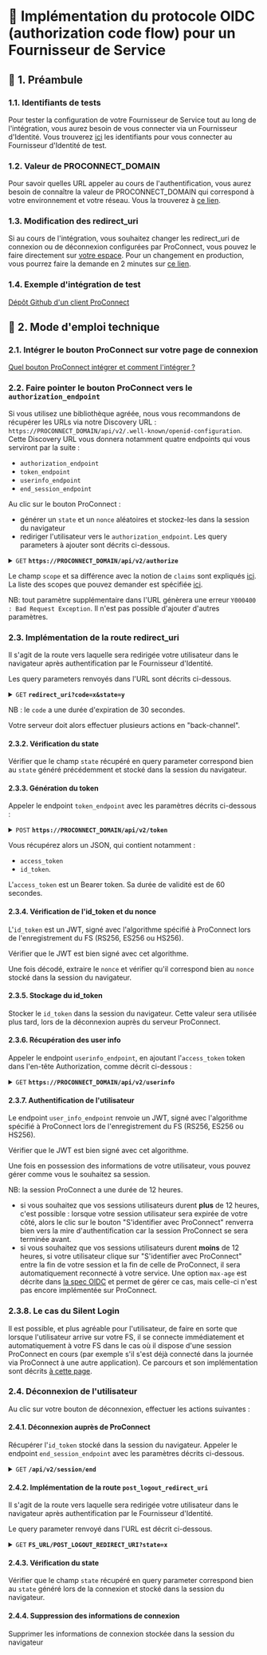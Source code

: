 # 🔧 Implémentation du protocole OIDC (authorization code flow) pour un Fournisseur de Service

## 📢 1. Préambule

### 1.1. Identifiants de tests

Pour tester la configuration de votre Fournisseur de Service tout au long de l'intégration, vous aurez besoin de vous connecter via un Fournisseur d'Identité.
Vous trouverez [ici](./identifiants-fi-test.md) les identifiants pour vous connecter au Fournisseur d'Identité de test.

### 1.2. Valeur de PROCONNECT_DOMAIN

Pour savoir quelles URL appeler au cours de l'authentification, vous aurez besoin de connaître la valeur de PROCONNECT_DOMAIN qui correspond à votre environnement et votre réseau. Vous la trouverez à [ce lien](../ressources/valeur_ac_domain.md).

### 1.3. Modification des redirect_uri

Si au cours de l'intégration, vous souhaitez changer les redirect_uri de connexion ou de déconnexion configurées par ProConnect, vous pouvez le faire directement sur [votre espace](../../apps). Pour un changement en production, vous pourrez faire la demande en 2 minutes sur [ce lien](https://www.demarches-simplifiees.fr/commencer/demande-de-modification-d-un-fournisseur-de-service).

### 1.4. Exemple d'intégration de test

[Dépôt Github d'un client ProConnect](https://github.com/numerique-gouv/proconnect-test-client)

## 📘 2. Mode d'emploi technique

### 2.1. Intégrer le bouton ProConnect sur votre page de connexion

[Quel bouton ProConnect intégrer et comment l'intégrer ?](./bouton_proconnect.md)

### 2.2. Faire pointer le bouton ProConnect vers le `authorization_endpoint`

Si vous utilisez une bibliothèque agréée, nous vous recommandons de récupérer les URLs via notre Discovery URL : `https://PROCONNECT_DOMAIN/api/v2/.well-known/openid-configuration`.
Cette Discovery URL vous donnera notamment quatre endpoints qui vous serviront par la suite :

- `authorization_endpoint`
- `token_endpoint`
- `userinfo_endpoint`
- `end_session_endpoint`

Au clic sur le bouton ProConnect :

- générer un `state` et un `nonce` aléatoires et stockez-les dans la session du navigateur
- rediriger l'utilisateur vers le `authorization_endpoint`. Les query parameters à ajouter sont décrits ci-dessous.

<details>
 <summary><code>GET</code> <code><b>https://PROCONNECT_DOMAIN/api/v2/authorize</b></code> </summary>

##### 2.2.1.1. Description

Implémente le `Authorization Endpoint` de Openid Connect:

https://openid.net/specs/openid-connect-core-1_0.html#AuthorizationEndpoint

##### 2.2.1.2. Paramètres

| nom             | requis/optionnel | type de données                | description                                                                                                                                                                                                                                                                                                                                                                           |
| --------------- | ---------------- | ------------------------------ | ------------------------------------------------------------------------------------------------------------------------------------------------------------------------------------------------------------------------------------------------------------------------------------------------------------------------------------------------------------------------------------- |
| `response_type` | requis           | string                         | `code`                                                                                                                                                                                                                                                                                                                                                                                |
| `client_id`     | requis           | string                         | `<CLIENT_ID>` Identifiant du FS, communiqué lors de son inscription auprès de ProConnect                                                                                                                                                                                                                                                                                              |
| `redirect_uri`  | requis           | string                         | `<FS_URL>/<URL_CALLBACK>` URL de retour vers le FS, communiquée dans le formulaire Démarches Simplifiées. Attention, cette URL doit être encodée pour être passée en query parameter, doit correspondre exactement à celle communiquée à ProConnect, et est sensible à la présence ou non du `/` final                                                                                |
| `scope`         | requis           | string                         | `<SCOPES>` Liste des scopes demandés séparés par des espaces (%20 au format unicode dans l'URL) ou des '+'                                                                                                                                                                                                                                                                            |
| `claims`        | optionnel        | string                         | `<CLAIMS>` Objet JSON encodé décrivant les claims demandés. Pour récupérer le claim `amr` qui indique le mode d'authentification double facteur utilisé, spécifiez la valeur `{"id_token":{"amr":{"essential":true}}}`. Cf. [quelles sont les valeurs possibles pour le champ amr ?](../ressources/claim_amr.md)                                                                      |
| `state`         | requis           | string (minimum 32 caractères) | `<STATE>` Champ obligatoire, généré aléatoirement par le FS, que ProConnect renvoie tel quel dans la redirection qui suit l'authentification, pour être ensuite vérifié par le FS. Il est utilisé afin d'empêcher l'exploitation de failles CSRF                                                                                                                                      |
| `nonce`         | requis           | string (minimum 32 caractères) | `<NONCE>` Champ obligatoire, généré aléatoirement par le FS que ProConnect renvoie tel quel dans la réponse à l'appel au `Token Endpoint`, pour être ensuite vérifié par le FS. Il est utilisé pour empêcher les attaques par rejeu                                                                                                                                                   |
| `prompt`        | optionnel        | string                         | `none` si le FS souhaite qu'une erreur soit générée lorsque l'utilisateur ne dispose pas de session ProConnect en cours (utile pour l'implémentation du [Silent Login](./sso.md#2-implémentation-du-silent-login)). Par défaut, ProConnect réutilisera une session existante si elle existe sans redemander de connexion, ou bien redirigera l'utilisateur vers la mire de connexion. |
| `idp_hint`      | optionnel        | string                         | `idp_id` désignant le FI vers lequel rediriger l'usager sans passer par la mire ProConnect (cf. [doc](./idp_hint_usage.md))                                                                                                                                                                                                                                                           |
| `login_hint`    | optionnel        | string                         | Adresse email à préremplir dans la mire de connexion ProConnect pour faciliter l'authentification de l'usager (cf. [doc](./login_hint_usage.md))                                                                                                                                                                                                                                      |

</details>

Le champ `scope` et sa différence avec la notion de `claims` sont expliqués [ici](./scope-claims.md). La liste des scopes que pouvez demander est spécifiée [ici](./donnees_fournies.md).

NB: tout paramètre supplémentaire dans l'URL génèrera une erreur `Y000400 : Bad Request Exception`. Il n'est pas possible d'ajouter d'autres paramètres.

### 2.3. Implémentation de la route **redirect_uri**

Il s'agit de la route vers laquelle sera redirigée votre utilisateur dans le navigateur après authentification par le Fournisseur d'Identité.

Les query parameters renvoyés dans l'URL sont décrits ci-dessous.

<details>
 <summary><code>GET</code> <code><b>redirect_uri?code=x&state=y</b></code> </summary>

##### 2.3.1.1. Paramètres

| nom     | requis/optionnel | type de données                | description                                                                                                                                                             |
| ------- | ---------------- | ------------------------------ | ----------------------------------------------------------------------------------------------------------------------------------------------------------------------- |
| `code`  | requis           | string                         | code d'autorisation à transmettre au `token_endpoint`.                                                                                                                  |
| `state` | requis           | string (minimum 32 caractères) | `<state>` communiqué par par le FS dans l'appel au `authorization_endpoint`. Cette information est à vérifier par le FS, afin d'empêcher l'exploitation de failles CSRF |

</details>

NB : le `code` a une durée d'expiration de 30 secondes.

Votre serveur doit alors effectuer plusieurs actions en "back-channel".

#### 2.3.2. Vérification du state

Vérifier que le champ `state` récupéré en query parameter correspond bien au `state` généré précédemment et stocké dans la session du navigateur.

#### 2.3.3. Génération du token

Appeler le endpoint `token_endpoint` avec les paramètres décrits ci-dessous :

<details>
 <summary><code>POST</code> <code><b>https://PROCONNECT_DOMAIN/api/v2/token</b></code> </summary>

##### 2.3.3.1. Description

Implémente le `Token Endpoint` de Openid Connect:

https://openid.net/specs/openid-connect-core-1_0.html#TokenEndpoint

##### 2.3.3.2. Entête

| nom            | requis/optionnel | valeur                              |
| -------------- | ---------------- | ----------------------------------- |
| `Content-Type` | requis           | `application/x-www-form-urlencoded` |

##### 2.3.3.3. Body

| nom             | requis/optionnel | type de données | description                                                                                                             |
| --------------- | ---------------- | --------------- | ----------------------------------------------------------------------------------------------------------------------- |
| `grant_type`    | requis           | string          | `authorization_code`                                                                                                    |
| `client_id`     | requis           | string          | `<CLIENT_ID>` Identifiant du FS, communiqué lors de son inscription auprès de ProConnect                                |
| `client_secret` | requis           | string          | `<CLIENT_SECRET>` Le secret du FS, communiqué lors de son inscription auprès de ProConnect                              |
| `redirect_uri`  | requis           | string          | ` <FS_URL>%2F<URL_CALLBACK>` Url de retour vers le FS (encodée), communiqué lors de l'appel au `Authorization Endpoint` |
| `code`          | requis           | string          | `<AUTHZ_CODE>` code d'autorisation fourni par ProConnect après connexion                                                |

##### 2.3.3.4. Réponses

| code http | content-type                     | réponse                                                 |
| --------- | -------------------------------- | ------------------------------------------------------- |
| `200`     | `application/json;charset=utf-8` | La réponse contenant l'access token                     |
| `400`     | `application/json;charset=utf-8` | JSON document décrivant l'origine de l'erreur de format |

##### 2.3.3.5. Format de la réponse en succès

```
{
  'access_token': <ACCESS_TOKEN>,
  'token_type': 'Bearer',
  'expires_in': 60,
  'id_token': <ID_TOKEN>
}
```

</details>

Vous récupérez alors un JSON, qui contient notamment :

- `access_token`
- `id_token`.

L'`access_token` est un Bearer token. Sa durée de validité est de 60 secondes.

#### 2.3.4. Vérification de l'id_token et du nonce

L'`id_token` est un JWT, signé avec l'algorithme spécifié à ProConnect lors de l'enregistrement du FS (RS256, ES256 ou HS256).

Vérifier que le JWT est bien signé avec cet algorithme.

Une fois décodé, extraire le `nonce` et vérifier qu'il correspond bien au `nonce` stocké dans la session du navigateur.

#### 2.3.5. Stockage du id_token

Stocker le `id_token` dans la session du navigateur. Cette valeur sera utilisée plus tard, lors de la déconnexion auprès du serveur ProConnect.

#### 2.3.6. Récupération des user info

Appeler le endpoint `userinfo_endpoint`, en ajoutant l'`access_token` token dans l'en-tête Authorization, comme décrit ci-dessous :

<details>
 <summary><code>GET</code> <code><b>https://PROCONNECT_DOMAIN/api/v2/userinfo</b></code> </summary>

##### 2.3.6.1. Description

Implémente le `UserInfo Endpoint` de Openid Connect:

https://openid.net/specs/openid-connect-core-1_0.html#UserInfo

##### 2.3.6.2. Entête

| nom             | requis/optionnel | valeur                                                                               |
| --------------- | ---------------- | ------------------------------------------------------------------------------------ |
| `Authorization` | requis           | `Bearer <access_token>` où `<access_token>` a été communiqué par le `Token Endpoint` |

##### 2.3.6.3. Paramètres

Aucun

##### 2.3.6.4. Réponses

| code http | content-type                     | réponse                                                                                              |
| --------- | -------------------------------- | ---------------------------------------------------------------------------------------------------- |
| `200`     | `application/jwt`                | JSON Web Token signé par l'algorithme spécifié à ProConnect, contenant les claims transmis par le FI |
| `400`     | `application/json;charset=utf-8` | JSON document décrivant l'origine de l'erreur de format                                              |

</details>

#### 2.3.7. Authentification de l'utilisateur

Le endpoint `user_info_endpoint` renvoie un JWT, signé avec l'algorithme spécifié à ProConnect lors de l'enregistrement du FS (RS256, ES256 ou HS256).

Vérifier que le JWT est bien signé avec cet algorithme.

Une fois en possession des informations de votre utilisateur, vous pouvez gérer comme vous le souhaitez sa session.

NB: la session ProConnect a une durée de 12 heures.

- si vous souhaitez que vos sessions utilisateurs durent **plus** de 12 heures, c'est possible : lorsque votre session utilisateur sera expirée de votre côté, alors le clic sur le bouton "S'identifier avec ProConnect" renverra bien vers la mire d'authentification car la session ProConnect se sera terminée avant.
- si vous souhaitez que vos sessions utilisateurs durent **moins** de 12 heures, si votre utilisateur clique sur "S'identifier avec ProConnect" entre la fin de votre session et la fin de celle de ProConnect, il sera automatiquement reconnecté à votre service. Une option `max-age` est décrite dans [la spec OIDC](https://openid.net/specs/openid-connect-core-1_0.html#AuthRequest) et permet de gérer ce cas, mais celle-ci n'est pas encore implémentée sur ProConnect.

### 2.3.8. Le cas du Silent Login

Il est possible, et plus agréable pour l'utilisateur, de faire en sorte que lorsque l'utilisateur arrive sur votre FS, il se connecte immédiatement et automatiquement à votre FS dans le cas où il dispose d'une session ProConnect en cours (par exemple s'il s'est déjà connecté dans la journée via ProConnect à une autre application). Ce parcours et son implémentation sont décrits [à cette page](./sso.md).

### 2.4. Déconnexion de l'utilisateur

Au clic sur votre bouton de déconnexion, effectuer les actions suivantes :

#### 2.4.1. Déconnexion auprès de ProConnect

Récupérer l'`id_token` stocké dans la session du navigateur.
Appeler le endpoint `end_session_endpoint` avec les paramètres décrits ci-dessous.

<details>
 <summary><code>GET</code> <code><b>/api/v2/session/end</b></code> </summary>

##### 2.4.1.1. Description

Implémente le `Logout Endpoint` de Openid Connect:

http://openid.net/specs/openid-connect-session-1_0.html#RPLogout

:warning: Cet appel doit être réalisé via une redirection dans le navigateur de l'agent, afin d'expirer les cookies de session ProConnect et FI.

##### 2.4.1.2. Paramètres

| nom                        | requis/optionnel | type de données | description                                                                                                                                                                                                                                                                                               |
| -------------------------- | ---------------- | --------------- | --------------------------------------------------------------------------------------------------------------------------------------------------------------------------------------------------------------------------------------------------------------------------------------------------------- |
| `id_token_hint`            | requis           | string          | `<id_token>` contenu dans la réponse du `Token Endpoint`                                                                                                                                                                                                                                                  |
| `state`                    | requis           | string          | `<state>` Champ obligatoire, généré aléatoirement par le FS, que ProConnect renvoie tel quel dans la redirection qui suit la déconnexion, pour être ensuite vérifié par le FS. Il est utilisé afin d'empêcher l'exploitation de failles CSRF                                                              |
| `post_logout_redirect_uri` | requis           | string          | `<post_logout_redirect_uri>` URL de retour vers le FS, communiquée dans le formulaire Démarches Simplifiées. Attention, cette URL doit être encodée pour être passée en query parameter, doit correspondre exactement à celle communiquée à ProConnect, et est sensible à la présence ou non du `/` final |

##### 2.4.1.3. Réponses

| code http | content-type              | réponse                                                                                |
| --------- | ------------------------- | -------------------------------------------------------------------------------------- |
| `303`     | `text/html;charset=UTF-8` | Redirection vers le FI pour déconnexion, puis redirection vers le FS après déconnexion |

##### 2.4.1.4. Exemple d'appel

```
GET /api/v2/session/end?id_token_hint=eyJhbGciOiJIUzI1NiIsInR5cCI6IkpXVCJ9.eyJzdWIiOiI3MDRlMDI0Mj
I5MDE1ZDJiZDQ3ZjdhNWU1YWIwNWIzNWM4MzM2YWI0MDNjMzgwMjI5ODVmOGNmYWRjODZmZTkxIiwiYW1yIjpbInB3ZCJdLCJ
hdXRoX3RpbWUiOjE2Njg1MzAzMjYsImFjciI6ImVpZGFzMSIsIm5vbmNlIjoiYWZjODFmZGExZmJiNmQzYzg3NmFmNzVjNzM3
YTEzMDdhMWIyOWJhMDg3M2VmYTA1OWU0NTM1ZDEyMmM5ZGI1YSIsImF0X2hhc2giOiJJVEJTV1J2NW1HRmxxTGQ0Sm5nbnRnI
iwiYXVkIjoiNjkyNWZiODE0M2M3NmVkZWQ0NGQzMmI0MGMwY2IxMDA2MDY1ZjdmMDAzZGU1MjcxMmI3ODk4NTcwNGYzOTk1MC
IsImV4cCI6MTY2ODUzMDM4NiwiaWF0IjoxNjY4NTMwMzI2LCJpc3MiOiJodHRwczovL2ZjYS5pbnRlZzAxLmRldi1hZ2VudGN
vbm5lY3QuZnIvYXBpL3YyIn0.hg1n4WJbzZECwz4VldAybXYreEXJ4fxpSWqDs9V4tTk&
state=3b7bd7fb38ccab89864563f17a89c4cb3bd400164ce828b4cfc2cb01ce8ed9da&
post_logout_redirect_uri=https%3A%2F%2Ffsa1v2.integ01.dev-agentconnect.fr%2Flogout-callback HTTP/1.1
Host: fca.integ01.dev-agentconnect.fr
```

</details>

#### 2.4.2. Implémentation de la route `post_logout_redirect_uri`

Il s'agit de la route vers laquelle sera redirigée votre utilisateur dans le navigateur après authentification par le Fournisseur d'Identité.

Le query parameter renvoyé dans l'URL est décrit ci-dessous.

<details>
 <summary><code>GET</code> <code><b>FS_URL/POST_LOGOUT_REDIRECT_URI?state=x</b></code> </summary>

##### 2.4.2.1. Description

Redirection vers le FS après déconnexion.

ProConnect renvoie le state communiqué par le FS lors de la demande de déconnexion.

##### 2.4.2.2. Paramètres

| nom     | requis/optionnel | type de données                | description                                                                                                                                                      |
| ------- | ---------------- | ------------------------------ | ---------------------------------------------------------------------------------------------------------------------------------------------------------------- |
| `state` | requis           | string (minimum 32 caractères) | `<state>` communiqué par par le FS dans l'appel au `Logout Endpoint`. Cette information est à vérifier par le FS, afin d'empêcher l'exploitation de failles CSRF |

##### 2.4.2.3. Exemple d'appel

Exemple de retour vers le FS de mock à déconnexion

```
GET /logout-callback?state=3b7bd7fb38ccab89864563f17a89c4cb3bd400164ce828b4cfc2cb01ce8ed9da HTTP/1.1
Host: fsa1v2.integ01.dev-agentconnect.fr
```

</details>

#### 2.4.3. Vérification du state

Vérifier que le champ `state` récupéré en query parameter correspond bien au `state` généré lors de la connexion et stocké dans la session du navigateur.

#### 2.4.4. Suppression des informations de connexion

Supprimer les informations de connexion stockée dans la session du navigateur
